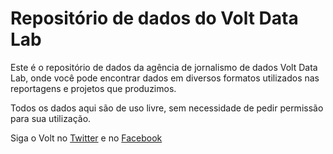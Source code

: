 # Repositório de dados do Volt Data Lab

Este é o repositório de dados da agência de jornalismo de dados Volt Data Lab, onde você pode encontrar dados em diversos formatos utilizados nas reportagens e projetos que produzimos.

Todos os dados aqui são de uso livre, sem necessidade de pedir permissão para sua utilização. 

Siga o Volt no [Twitter](http://twitter.com/voltdatalab) e no [Facebook](http://facebook.com/voltdata)
